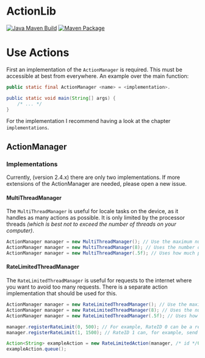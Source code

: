 # ActionLib
[![Java Maven Build](https://github.com/QuantumRange/ActionLib/actions/workflows/maven.yml/badge.svg)](https://github.com/QuantumRange/ActionLib/actions/workflows/maven.yml)
[![Maven Package](https://github.com/QuantumRange/ActionLib/actions/workflows/maven-publish.yml/badge.svg)](https://github.com/QuantumRange/ActionLib/actions/workflows/maven-publish.yml)

<!-- # What is it exactly? TODO --> 

# Use Actions
First an implementation of the `ActionManager` is required.
This must be accessible at best from everywhere.
An example over the main function:
````java
public static final ActionManager <name> = <implementation>.

public static void main(String[] args) {
	/* ... */
}
````
For the implementation I recommend having a look at the chapter `implementations`.

## ActionManager
### Implementations
Currently, (version 2.4.x) there are only two implementations.
If more extensions of the ActionManager are needed, please open a new issue.

#### MultiThreadManager
The `MultiThreadManager` is useful for locale tasks on the device, as it handles as many actions as possible. 
It is only limited by the processor threads
*(which is best not to exceed the number of threads on your computer)*.
````java
ActionManager manager = new MultiThreadManager(); // Use the maximum number of available threads.
ActionManager manager = new MultiThreadManager(8); // Uses the number of threads specified.
ActionManager manager = new MultiThreadManager(.5f); // Uses how much percent of the available threads should be used.
````

#### RateLimitedThreadManager
The `RateLimitedThreadManager` is useful for requests to the internet where you want to avoid too many requests.
There is a separate action implementation that should be used for this.
```java
ActionManager manager = new RateLimitedThreadManager(); // Use the maximum number of available threads.
ActionManager manager = new RateLimitedThreadManager(8); // Uses the number of threads specified.
ActionManager manager = new RateLimitedThreadManager(.5f); // Uses how much percent of the available threads should be used.

manager.registerRateLimit(0, 500); // For example, RateID 0 can be a request to Google.com.
manager.registerRateLimit(1, 1500); // RateID 1 can, for example, send a request to Bing.com.

Action<String> exampleAction = new RateLimitedAction(manager, /* id */0, throwable -> /* Sending Request*/);
exampleAction.queue();
```

